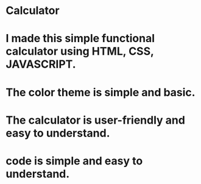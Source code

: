 # Calculator
# I made this simple functional calculator using HTML, CSS, JAVASCRIPT.
# The color theme is simple and basic.
# The calculator is user-friendly and easy to understand.
# code is simple and easy to understand.
